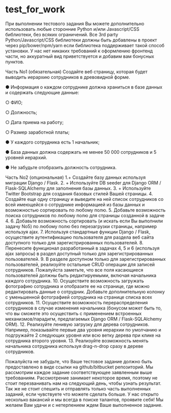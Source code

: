 # test_for_work

При выполнении тестового задания Вы можете дополнительно использовать любые
сторонние Python и/или Javascript/CSS библиотеки, без всяких ограничений. Все 3rd
party Python/Javascript/CSS библиотеки должны быть добавлены в проект через
pip/bower/npm/yarn если библиотека поддерживает такой способ установки. У нас
нет никаких требований к оформлению фронтенд части, но аккуратный вид
приветствуется и добавим вам бонусных пунктов.

Часть No1 (обязательная)
Создайте веб страницу, которая будет выводить иерархию сотрудников в
древовидной форме.

  ● Информация о каждом сотруднике должна храниться в базе данных и
содержать следующие данные:

  ○ ФИО;
  
  ○ Должность;
  
  ○ Дата приема на работу;
  
  ○ Размер заработной платы;
  
  ● У каждого сотрудника есть 1 начальник;
  
  ● База данных должна содержать не менее 50 000 сотрудников и 5 уровней
иерархий.

  ● Не забудьте отобразить должность сотрудника.

Часть No2 (опциональная)
1.+ Создайте базу данных используя миграции Django / Flask.
2. + Используйте DB seeder для Django ORM / Flask-SQLAlchemy для заполнения
базы данных.
3. + Используйте Twitter Bootstrap для создания базовых стилей Вашей страницы.
4. Создайте еще одну страницу и выведите на ней список сотрудников со всей
имеющейся о сотруднике информацией из базы данных и возможностью
сортировать по любому полю.
5. Добавьте возможность поиска сотрудников по любому полю для страницы
созданной в задаче 4.
6. Добавьте возможность сортировать (и искать если Вы выполнили задачу No5)
по любому полю без перезагрузки страницы, например используя ajax.
7. Используя стандартные функции Django / Flask, осуществите аутентификацию
пользователя для раздела веб сайта доступного только для
зарегистрированных пользователей.
8. Перенесите функционал разработанный в задачах 4, 5 и 6 (используя ajax
запросы) в раздел доступный только для зарегистрированных пользователей.
9. В разделе доступном только для зарегистрированных пользователей,
реализуйте остальные CRUD операции для записей сотрудников. Пожалуйста
заметьте, что все поля касающиеся пользователей должны быть
редактируемыми, включая начальника каждого сотрудника.
10. Осуществите возможность загружать фотографию сотрудника и отобразите ее
на странице, где можно редактировать данные о сотрудник. Добавьте
дополнительную колонку с уменьшенной фотографией сотрудника на
странице списка всех сотрудников.
11. Осуществите возможность перераспределения сотрудников в случае
изменения начальника (бонусом может быть то, что вы сможете это
осуществить с применением встроенных механизмов/парадигм, предлагаемых
Django ORM / Flask-SQLAlchemy ORM).
12. Реализуйте ленивую загрузку для дерева сотрудников. Например, показывайте
первые два уровня иерархии по умолчанию и подгружайте 2 следующих
уровня или всю ветку дерева при клике на сотрудника второго уровня.
13. Реализуйте возможность менять начальника сотрудника используя drag-n-drop
сразу в дереве сотрудников.

Пожалуйста не забудьте, что Ваше тестовое задание должно быть предоставлено в
виде ссылки на github/bitbucket репозиторий. Мы рассмотрим каждое задание
соответствующее заявленным выше требованиям. Рассмотрение занимает некоторое
время, поэтому не стоит перезванивать нам на следующий день, чтобы узнать
результат. Так же не стоит спешить и отправлять только часть выполненных заданий,
если чувствуете что можете сделать больше. У нас открыто несколько вакансий и мы
всегда в поиске талантов, проявите себя! Мы желаем Вам удачи и с нетерпением
ждем Ваше выполненное задание.
